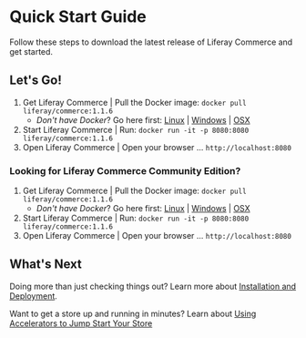# Quick Start Guide

Follow these steps to download the latest release of Liferay Commerce and get started.

## Let's Go!

1. Get Liferay Commerce | Pull the Docker image: `docker pull liferay/commerce:1.1.6`
    - _Don't have Docker_? Go here first: [Linux](https://docs.docker.com/install/linux/docker-ce/ubuntu/) | [Windows](https://docs.docker.com/docker-for-windows/install/) | [OSX](https://docs.docker.com/docker-for-mac/install/)
2. Start Liferay Commerce | Run: `docker run -it -p 8080:8080 liferay/commerce:1.1.6`
3. Open Liferay Commerce | Open your browser ... `http://localhost:8080`

### Looking for Liferay Commerce Community Edition?

1. Get Liferay Commerce | Pull the Docker image: `docker pull liferay/commerce:1.1.6`
    - _Don't have Docker_? Go here first: [Linux](https://docs.docker.com/install/linux/docker-ce/ubuntu/) | [Windows](https://docs.docker.com/docker-for-windows/install/) | [OSX](https://docs.docker.com/docker-for-mac/install/)
2. Start Liferay Commerce | Run: `docker run -it -p 8080:8080 liferay/commerce:1.1.6`
3. Open Liferay Commerce | Open your browser ... `http://localhost:8080`

## What's Next

Doing more than just checking things out? Learn more about [Installation and Deployment]().

Want to get a store up and running in minutes? Learn about [Using Accelerators to Jump Start Your Store]()

